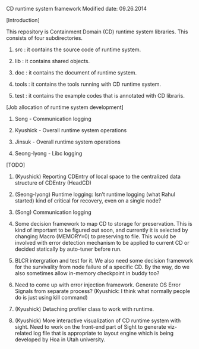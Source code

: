 CD runtime system framework																											Modified date: 09.26.2014


[Introduction]

This repository is Containment Domain (CD) runtime system libraries. This consists of four subdirectories.

1. src : it contains the source code of runtime system.

2. lib : it contains shared objects.

3. doc : it contains the document of runtime system.

4. tools : it contains the tools running with CD runtime system.

5. test : it contains the example codes that is annotated with CD libraris.


[Job allocation of runtime system development]

1. Song - Communication logging

2. Kyushick - Overall runtime system operations

3. Jinsuk - Overall runtime system operations

4. Seong-lyong - Libc logging 


[TODO]

1. (Kyushick) Reporting CDEntry of local space to the centralized data structure of CDEntry (HeadCD)

2. (Seong-lyong) Runtime logging: Isn’t runtime logging (what Rahul started) kind of critical for recovery, even on a single node?

3. (Song) Communication logging 

4. Some decision framework to map CD to storage for preservation. 
This is kind of important to be figured out soon, and currently it is selected by changing Macro (MEMORY=0) to preserving to file. 
This would be involved with error detection mechanism to be applied to current CD or decided statically by auto-tuner before run.

5. BLCR intergration and test for it. We also need some decision framework for the survivality from node failure of a specific CD. 
By the way, do we also sometimes allow in-memory checkpoint in buddy too?

6. Need to come up with error injection framework.
Generate OS Error Signals from separate process? 
(Kyushick: I think what normally people do is just using kill command)

7. (Kyushick) Detaching profiler class to work with runtime.

8. (Kyushick) More interactive visualization of CD runtime system with sight. 
Need to work on the front-end part of Sight to generate viz-related log file that is appropriate to layout engine which is being developed by Hoa in Utah university.





